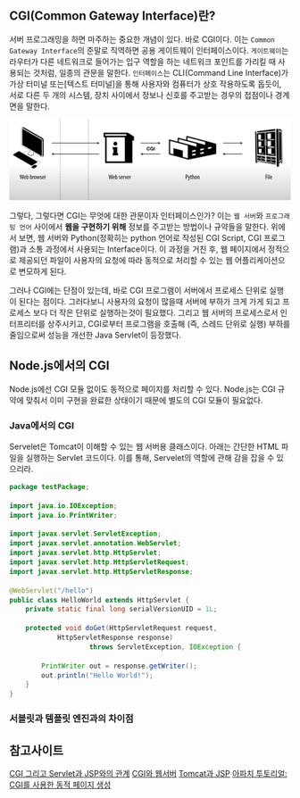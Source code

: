 ## CGI(Common Gateway Interface)란? 

서버 프로그래밍을 하면 마주하는 중요한 개념이 있다. 바로 CGI이다. 이는 `Common Gateway Interface`의 준말로 직역하면 공용 게이트웨이 인터페이스이다. `게이트웨이`는 라우터가 다른 네트워크로 들어가는 입구 역할을 하는 네트워크 포인트를 가리킬 때 사용되는 것처럼, 일종의 관문을 말한다. `인터페이스`는 CLI(Command Line Interface)가 가상 터미널 또는\[텍스트 터미널\]을 통해 사용자와 컴퓨터가 상호 작용하도록 돕듯이, 서로 다른 두 개의 시스템, 장치 사이에서 정보나 신호를 주고받는 경우의 접점이나 경계면을 말한다.

![CGI](download.png)

그렇다, 그렇다면 CGI는 무엇에 대한 관문이자 인터페이스인가? 이는 `웹 서버`와 `프로그래밍 언어` 사이에서 **웹을 구현하기 위해** 정보를 주고받는 방법이나 규약들을 말한다. 위에서 보면, 웹 서버와 Python(정확히는 python 언어로 작성된 CGI Script, CGI 프로그램)과 소통 과정에서 사용되는 Interface이다. 이 과정을 거친 후, 웹 페이지에서 정적으로 제공되던 파일이 사용자의 요청에 따라 동적으로 처리할 수 있는 웹 어플리케이션으로 변모하게 된다.

그러나 CGI에는 단점이 있는데, 바로 CGI 프로그램이 서버에서 프로세스 단위로 실행이 된다는 점이다. 그러다보니 사용자의 요청이 많을때 서버에 부하가 크게 가게 되고 프로세스 보다 더 작은 단위로 실행하는것이 필요했다. 그리고 웹 서버의 프로세스로서 인터프리터를 상주시키고, CGI로부터 프로그램을 호출해 (즉, 스레드 단위로 실행) 부하를 줄임으로써 성능을 개선한 Java Servlet이 등장했다.

## Node.js에서의 CGI

Node.js에선 CGI 모듈 없이도 동적으로 페이지를 처리할 수 있다. Node.js는 CGI 규약에 맞춰서 이미 구현을 완료한 상태이기 때문에 별도의 CGI 모듈이 필요없다.

### Java에서의 CGI

Servelet은 Tomcat이 이해할 수 있는 웹 서버용 클래스이다.
아래는 간단한 HTML 파일을 실행하는 Servlet 코드이다. 이를 통해, Servelet의 역할에 관해 감을 잡을 수 있으리라.

```java
package testPackage;

import java.io.IOException;
import java.io.PrintWriter;

import javax.servlet.ServletException;
import javax.servlet.annotation.WebServlet;
import javax.servlet.http.HttpServlet;
import javax.servlet.http.HttpServletRequest;
import javax.servlet.http.HttpServletResponse;

@WebServlet("/hello")
public class HelloWorld extends HttpServlet {
	private static final long serialVersionUID = 1L;

	protected void doGet(HttpServletRequest request,
			HttpServletResponse response)
					throws ServletException, IOException {

		PrintWriter out = response.getWriter();
		out.println("Hello World!");
	}
}
```

### 서블릿과 템플릿 엔진과의 차이점

## 참고사이트 

[CGI 그리고 Servlet과 JSP와의 관계](https://aahc.tistory.com/14)
[CGI와 웹서버](https://m.blog.naver.com/PostView.nhn?blogId=goddlaek&logNo=220901890910&proxyReferer=https:%2F%2Fwww.google.com%2F)
[Tomcat과 JSP](http://www.beginwithjava.com/servlet-jsp/web-application-overview/hello-world-servlet-eclipse.html)
[아파치 투토리얼: CGI를 사용한 동적 페이지 생성](https://httpd.apache.org/docs/2.4/ko/howto/cgi.html)
